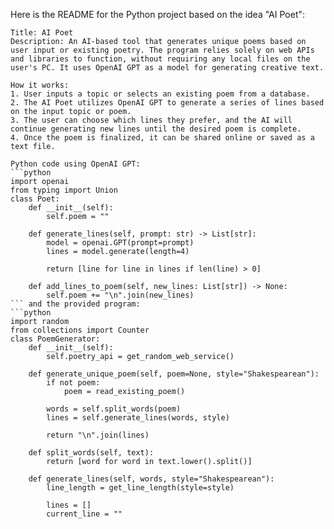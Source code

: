 Here is the README for the Python project based on the idea "AI Poet":
```vbnet
Title: AI Poet
Description: An AI-based tool that generates unique poems based on user input or existing poetry. The program relies solely on web APIs and libraries to function, without requiring any local files on the user's PC. It uses OpenAI GPT as a model for generating creative text.

How it works:
1. User inputs a topic or selects an existing poem from a database.
2. The AI Poet utilizes OpenAI GPT to generate a series of lines based on the input topic or poem.
3. The user can choose which lines they prefer, and the AI will continue generating new lines until the desired poem is complete.
4. Once the poem is finalized, it can be shared online or saved as a text file.

Python code using OpenAI GPT:
```python
import openai
from typing import Union
class Poet:
    def __init__(self):
        self.poem = ""
    
    def generate_lines(self, prompt: str) -> List[str]:
        model = openai.GPT(prompt=prompt)
        lines = model.generate(length=4)
        
        return [line for line in lines if len(line) > 0]
    
    def add_lines_to_poem(self, new_lines: List[str]) -> None:
        self.poem += "\n".join(new_lines)
``` and the provided program:
```python
import random
from collections import Counter
class PoemGenerator:
    def __init__(self):
        self.poetry_api = get_random_web_service()
    
    def generate_unique_poem(self, poem=None, style="Shakespearean"):
        if not poem:
            poem = read_existing_poem()
        
        words = self.split_words(poem)
        lines = self.generate_lines(words, style)
    
        return "\n".join(lines)
    
    def split_words(self, text):
        return [word for word in text.lower().split()]
    
    def generate_lines(self, words, style="Shakespearean"):
        line_length = get_line_length(style=style)
        
        lines = []
        current_line = ""
```
